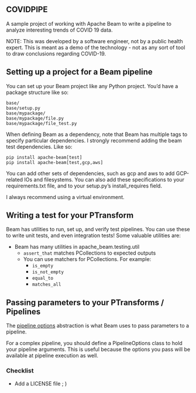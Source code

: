 ## COVIDPIPE

A sample project of working with Apache Beam to write a pipeline
to analyze interesting trends of COVID 19 data.

NOTE: This was developed by a software engineer, not by a public
health expert. This is meant as a demo of the technology - not as
any sort of tool to draw conclusions regarding COVID-19.

## Setting up a project for a Beam pipeline

You can set up your Beam project like any Python project. You’d have a package structure like so:

```
base/
base/setup.py
base/mypackage/
base/mypackage/file.py
base/mypackage/file_test.py
```

When defining Beam as a dependency, note that Beam has multiple tags to specify particular dependencies. I strongly recommend adding the beam test dependencies. Like so:

```
pip install apache-beam[test]
pip install apache-beam[test,gcp,aws]
```

You can add other sets of dependencies, such as gcp and aws to add GCP-related IOs and filesystems. You can also add these specifications to your requirements.txt file, and to your setup.py’s install_requires field.

I always recommend using a virtual environment.

## Writing a test for your PTransform

Beam has utilities to run, set up, and verify test pipelines. You can use these to write unit tests, and even integration tests!
Some valuable utilities are:

- Beam has many utilities in apache_beam.testing.util
  - `assert_that` matches PCollections to expected outputs
  - You can use matchers for PCollections. For example:
    - `is_empty`
    - `is_not_empty`
    - `equal_to`
    - `matches_all`
    
## Passing parameters to your PTransforms / Pipelines

The [pipeline options](https://beam.apache.org/releases/pydoc/current/apache_beam.options.pipeline_options.html)
 abstraction is what Beam uses to pass parameters to a pipeline. 

For a complex pipeline, you should define a PipelineOptions class to hold your pipeline arguments. This is useful because the options you pass will be available at pipeline execution as well.


### Checklist

- Add a LICENSE file ; )
